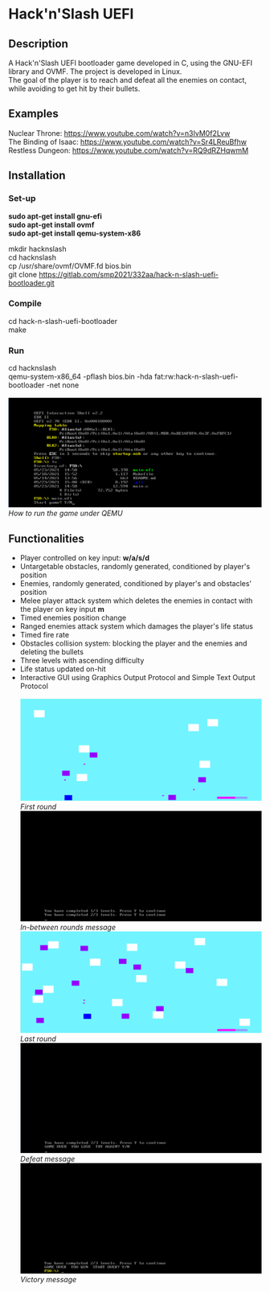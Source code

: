 # Hack'n'Slash UEFI
## Description
A Hack'n'Slash UEFI bootloader game developed in C, using the GNU-EFI library and OVMF. The project is developed in Linux. <br>
The goal of the player is to reach and defeat all the enemies on contact, while avoiding to get hit by their bullets. 

## Examples
Nuclear Throne: https://www.youtube.com/watch?v=n3IvM0f2Lvw <br>
The Binding of Isaac: https://www.youtube.com/watch?v=Sr4LReuBfhw <br>
Restless Dungeon: https://www.youtube.com/watch?v=RQ9dRZHqwmM <br>

## Installation
### Set-up
**sudo apt-get install gnu-efi** <br>
**sudo apt-get install ovmf** <br>
**sudo apt-get install qemu-system-x86** <br>

mkdir hacknslash <br>
cd hacknslash <br>
cp /usr/share/ovmf/OVMF.fd bios.bin <br>
git clone https://gitlab.com/smp2021/332aa/hack-n-slash-uefi-bootloader.git <br>
### Compile
cd hack-n-slash-uefi-bootloader <br>
make
### Run 
cd hacknslash <br>
qemu-system-x86_64 -pflash bios.bin -hda fat:rw:hack-n-slash-uefi-bootloader -net none <br> <br>
![](psmp1.png)*How to run the game under QEMU* <br>
## Functionalities
- Player controlled on key input: **w/a/s/d** <br> 
- Untargetable obstacles, randomly generated, conditioned by player's position <br>
- Enemies, randomly generated, conditioned by player's and obstacles' position <br>
- Melee player attack system which deletes the enemies in contact with the player on key input **m** <br>
- Timed enemies position change <br>
- Ranged enemies attack system which damages the player's life status <br>
- Timed fire rate <br>
- Obstacles collision system: blocking the player and the enemies and deleting the bullets <br>
- Three levels with ascending difficulty <br>
- Life status updated on-hit <br>
- Interactive GUI using Graphics Output Protocol and Simple Text Output Protocol <br> <br>
![](psmp2.png)*First round* <br>
![](psmp3.png)*In-between rounds message* <br>
![](psmp4.png)*Last round* <br>
![](psmp5.png)*Defeat message* <br>
![](psmp6.png)*Victory message* <br>
